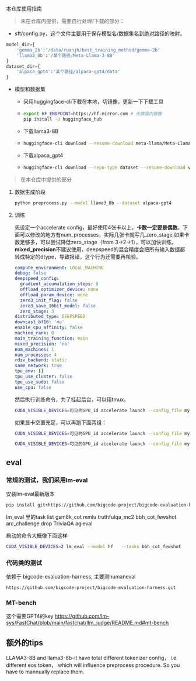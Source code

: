 本仓库使用指南

> 未在仓库内提供，需要自行处理/下载的部分：

- sft/config.py，这个文件主要用于保存模型名/数据集名到绝对路径的映射。

```python
model_dir={
    'gemma_2b':'/data/ruanjh/best_training_method/gemma-2b'
    'llama3_8b':'/某个路径/Meta-Llama-3-8B'
}
dataset_dir={
    'alpaca_gpt4':'某个路径/alpaca-gpt4/data'
}
```

- 模型和数据集

  - 采用huggingface-cli下载在本地，切镜像，更新一下下载工具

  - ```bash
    export HF_ENDPOINT=https://hf-mirror.com # 先换国内镜像
    pip install -U huggingface_hub
    ```

  - 下载llama3-8B

  - ```bash
    huggingface-cli download --resume-download meta-llama/Meta-Llama-3-8B  --local-dir Meta-Llama-3-8B  --local-dir-use-symlinks False --exclude "original/*"
    ```

  - 下载alpaca_gpt4  

  - ```bash
    huggingface-cli download --repo-type dataset --resume-download vicgalle/alpaca-gpt4 --local-dir alpaca-gpt4 --local-dir-use-symlinks False
    ```

> 在本仓库中提供的部分

1. 数据生成阶段

   ```bash
   python preprocess.py --model llama3_8b --dataset alpaca-gpt4
   ```

2. 训练

   先设定一个accelerate config，最好使用4张卡以上，**卡数一定要是偶数**。下面可以修改的地方有num_processes，实际几张卡就写几.zero_stage,如果卡数足够多，可以尝试降低zero_stage（from 3->2->1），可以加快训练。**mixed_precision**不建议使用，deepspeed的混合精度会把所有输入数据都转成特定的dtype，导致报错，这个行为还需要再核验。

   ```yaml
   compute_environment: LOCAL_MACHINE
   debug: false
   deepspeed_config:
     gradient_accumulation_steps: 8
     offload_optimizer_device: none
     offload_param_device: none
     zero3_init_flag: false
     zero3_save_16bit_model: false
     zero_stage: 3
   distributed_type: DEEPSPEED
   downcast_bf16: 'no'
   enable_cpu_affinity: false
   machine_rank: 0
   main_training_function: main
   mixed_precision: 'no'
   num_machines: 1
   num_processes: 4
   rdzv_backend: static
   same_network: true
   tpu_env: []
   tpu_use_cluster: false
   tpu_use_sudo: false
   use_cpu: false
   ```

   然后执行训练命令，为了挂起后台，可以用tmux。

   ```bash
   CUDA_VISIBLE_DEVICES=可见的GPU_id accelerate launch --config_file my.yaml  special_train.py --model llama3_8b --dataset alpaca_gpt4  --weighted --zero_prob 0 &
   ```

   如果显卡空置充足，可以再跑下面两组：

   ```bash
   CUDA_VISIBLE_DEVICES=可见的GPU_id accelerate launch --config_file my.yaml  special_train.py --model llama3_8b --dataset alpaca_gpt4 --zero_prob 0 &
   ```

   ```bash
   CUDA_VISIBLE_DEVICES=可见的GPU_id accelerate launch --config_file my.yaml  special_train.py --model llama3_8b --dataset alpaca_gpt4 ---weighted zero_prob 0.1 &
   ```

## eval
### 常规的测试，我们采用lm-eval

安装lm-eval最新版本
```bash
pip install git+https://github.com/bigcode-project/bigcode-evaluation-harness.git
```

lm_eval 里的task list
gsm8k_cot mmlu  truthfulqa_mc2	bbh_cot_fewshot	arc_challenge drop	TriviaQA  agieval														

启动的命令大概像下面这样
```bash
CUDA_VISIBLE_DEVICES=2 lm_eval --model hf   --tasks bbh_cot_fewshot     --device cuda:0  --batch_size auto --model_args pretrained=/niutrans/NEUNLP/rjh/models/gemma-2b
```


### 代码类的测试
依赖于 bigcode-evaluation-harness,  主要测humaneval
```bash
https://github.com/bigcode-project/bigcode-evaluation-harness.git
```


### MT-bench
这个需要GPT4的key
https://github.com/lm-sys/FastChat/blob/main/fastchat/llm_judge/README.md#mt-bench


## 额外的tips

LLAMA3-8B and llama3-8b-it have total different tokenizer config， i.e. different eos token， which will influence preprocess procedure. So you have to mannually replace them.